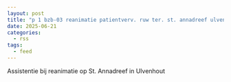 ```yaml
---
layout: post
title: "p 1 bzb-03 reanimatie patientverv. ruw ter. st. annadreef ulvenhout 203301"
date: 2025-06-21
categories: 
  - rss
tags: 
  - feed
---
```


Assistentie bij reanimatie op St. Annadreef in Ulvenhout
